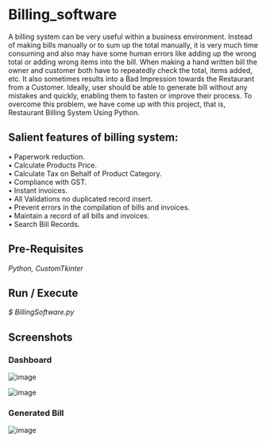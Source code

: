 # Billing_software
A billing system can be very useful within a business environment. 
Instead of making bills manually or to sum up the total manually, it is very much time consuming and also may have some human errors like adding up the wrong total or adding wrong items into the bill. 
When making a hand written bill the owner and customer both have to repeatedly check the total, items added, etc. 
It also sometimes results into a Bad Impression towards the Restaurant from a Customer. 
Ideally, user should be able to generate bill without any mistakes and quickly, enabling them to fasten or improve their process. 
To overcome this problem, we have come up with this project, that is, Restaurant Billing System Using Python.
## Salient features of billing system:

•	Paperwork reduction.<br />
•	Calculate Products Price.<br />
•	Calculate Tax on Behalf of Product Category.<br />
•	Compliance with GST.<br />
•	Instant invoices.<br />
•	All Validations no duplicated record insert.<br />
•	Prevent errors in the compilation of bills and invoices.<br />
•	Maintain a record of all bills and invoices.<br />
•	Search Bill Records.<br />


## Pre-Requisites
*Python, CustomTkinter*

## Run / Execute
*$ BillingSoftware.py*

## Screenshots
### Dashboard 

![image](https://user-images.githubusercontent.com/96567363/173524227-3c998cbe-4abc-41e6-b882-e9096aa81fa7.png)

![image](https://user-images.githubusercontent.com/96567363/173524264-8c59e120-aec0-4fea-8865-b885a5245105.png)
### Generated Bill
![image](https://user-images.githubusercontent.com/96567363/173524473-226f8b0f-531b-47bb-ae17-19a056c0f464.png)
